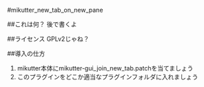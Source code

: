 #mikutter_new_tab_on_new_pane

##これは何？
後で書くよ

##ライセンス
GPLv2じゃね？

##導入の仕方
1. mikutter本体にmikutter-gui_join_new_tab.patchを当てましょう
1. このプラグインをどこか適当なプラグインフォルダに入れましょう

